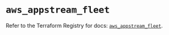 # `aws_appstream_fleet`

Refer to the Terraform Registry for docs: [`aws_appstream_fleet`](https://registry.terraform.io/providers/hashicorp/aws/5.77.0/docs/resources/appstream_fleet).
